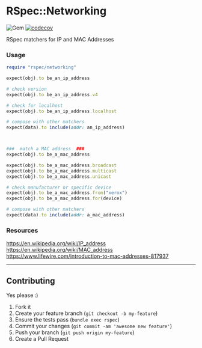 RSpec::Networking
======
![Gem](https://img.shields.io/gem/dt/rspec-networking?style=plastic)
[![codecov](https://codecov.io/gh/dpep/rspec-networking/branch/main/graph/badge.svg)](https://codecov.io/gh/dpep/rspec-networking)

RSpec matchers for IP and MAC Addresses


### Usage

```ruby
require "rspec/networking"

expect(obj).to be_an_ip_address

# check version
expect(obj).to be_an_ip_address.v4

# check for localhost
expect(obj).to be_an_ip_address.localhost

# compose with other matchers
expect(data).to include(addr: an_ip_address)



###  match a MAC address  ###
expect(obj).to be_a_mac_address

expect(obj).to be_a_mac_address.broadcast
expect(obj).to be_a_mac_address.multicast
expect(obj).to be_a_mac_address.unicast

# check manufacturer or specific device
expect(obj).to be_a_mac_address.from("xerox")
expect(obj).to be_a_mac_address.for(device)

# compose with other matchers
expect(data).to include(addr: a_mac_address)
```


### Resources
https://en.wikipedia.org/wiki/IP_address
https://en.wikipedia.org/wiki/MAC_address
https://www.lifewire.com/introduction-to-mac-addresses-817937

----
## Contributing

Yes please  :)

1. Fork it
1. Create your feature branch (`git checkout -b my-feature`)
1. Ensure the tests pass (`bundle exec rspec`)
1. Commit your changes (`git commit -am 'awesome new feature'`)
1. Push your branch (`git push origin my-feature`)
1. Create a Pull Request
